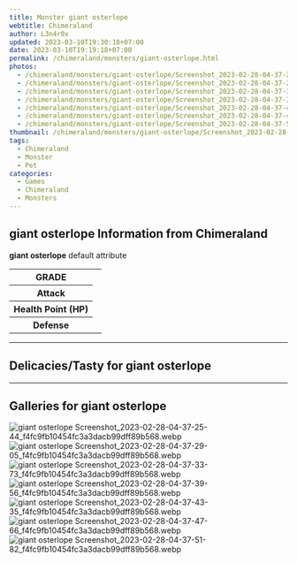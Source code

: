 ```yaml
---
title: Monster giant osterlope
webtitle: Chimeraland
author: L3n4r0x
updated: 2023-03-10T19:30:18+07:00
date: 2023-03-10T19:19:18+07:00
permalink: /chimeraland/monsters/giant-osterlope.html
photos:
  - /chimeraland/monsters/giant-osterlope/Screenshot_2023-02-28-04-37-25-44_f4fc9fb10454fc3a3dacb99dff89b568.webp
  - /chimeraland/monsters/giant-osterlope/Screenshot_2023-02-28-04-37-29-05_f4fc9fb10454fc3a3dacb99dff89b568.webp
  - /chimeraland/monsters/giant-osterlope/Screenshot_2023-02-28-04-37-33-73_f4fc9fb10454fc3a3dacb99dff89b568.webp
  - /chimeraland/monsters/giant-osterlope/Screenshot_2023-02-28-04-37-39-56_f4fc9fb10454fc3a3dacb99dff89b568.webp
  - /chimeraland/monsters/giant-osterlope/Screenshot_2023-02-28-04-37-43-35_f4fc9fb10454fc3a3dacb99dff89b568.webp
  - /chimeraland/monsters/giant-osterlope/Screenshot_2023-02-28-04-37-47-66_f4fc9fb10454fc3a3dacb99dff89b568.webp
  - /chimeraland/monsters/giant-osterlope/Screenshot_2023-02-28-04-37-51-82_f4fc9fb10454fc3a3dacb99dff89b568.webp
thumbnail: /chimeraland/monsters/giant-osterlope/Screenshot_2023-02-28-04-37-25-44_f4fc9fb10454fc3a3dacb99dff89b568.webp
tags:
  - Chimeraland
  - Monster
  - Pet
categories:
  - Games
  - Chimeraland
  - Monsters
---
```


<section id="bootstrap-wrapper"><link rel="stylesheet" href="https://cdn.statically.io/gh/dimaslanjaka/Web-Manajemen/40ac3225/css/bootstrap-4.5-wrapper.css"/><h2>giant osterlope Information from Chimeraland</h2><p><b>giant osterlope</b> default attribute <table><tr><th>GRADE</th><td></td></tr><tr><th>Attack</th><td></td></tr><tr><th>Health Point (HP)</th><td></td></tr><tr><th>Defense</th><td></td></tr></table></p><hr/><h2>Delicacies/Tasty for giant osterlope</h2><hr/><div id="gallery"><h2>Galleries for giant osterlope</h2><div class="row"><div class="col-lg-6 col-12"><img src="/chimeraland/monsters/giant-osterlope/Screenshot_2023-02-28-04-37-25-44_f4fc9fb10454fc3a3dacb99dff89b568.webp" alt="giant osterlope Screenshot_2023-02-28-04-37-25-44_f4fc9fb10454fc3a3dacb99dff89b568.webp"/></div><div class="col-lg-6 col-12"><img src="/chimeraland/monsters/giant-osterlope/Screenshot_2023-02-28-04-37-29-05_f4fc9fb10454fc3a3dacb99dff89b568.webp" alt="giant osterlope Screenshot_2023-02-28-04-37-29-05_f4fc9fb10454fc3a3dacb99dff89b568.webp"/></div><div class="col-lg-6 col-12"><img src="/chimeraland/monsters/giant-osterlope/Screenshot_2023-02-28-04-37-33-73_f4fc9fb10454fc3a3dacb99dff89b568.webp" alt="giant osterlope Screenshot_2023-02-28-04-37-33-73_f4fc9fb10454fc3a3dacb99dff89b568.webp"/></div><div class="col-lg-6 col-12"><img src="/chimeraland/monsters/giant-osterlope/Screenshot_2023-02-28-04-37-39-56_f4fc9fb10454fc3a3dacb99dff89b568.webp" alt="giant osterlope Screenshot_2023-02-28-04-37-39-56_f4fc9fb10454fc3a3dacb99dff89b568.webp"/></div><div class="col-lg-6 col-12"><img src="/chimeraland/monsters/giant-osterlope/Screenshot_2023-02-28-04-37-43-35_f4fc9fb10454fc3a3dacb99dff89b568.webp" alt="giant osterlope Screenshot_2023-02-28-04-37-43-35_f4fc9fb10454fc3a3dacb99dff89b568.webp"/></div><div class="col-lg-6 col-12"><img src="/chimeraland/monsters/giant-osterlope/Screenshot_2023-02-28-04-37-47-66_f4fc9fb10454fc3a3dacb99dff89b568.webp" alt="giant osterlope Screenshot_2023-02-28-04-37-47-66_f4fc9fb10454fc3a3dacb99dff89b568.webp"/></div><div class="col-lg-6 col-12"><img src="/chimeraland/monsters/giant-osterlope/Screenshot_2023-02-28-04-37-51-82_f4fc9fb10454fc3a3dacb99dff89b568.webp" alt="giant osterlope Screenshot_2023-02-28-04-37-51-82_f4fc9fb10454fc3a3dacb99dff89b568.webp"/></div></div></div></section>
